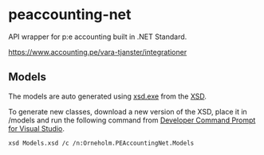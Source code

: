# peaccounting-net
API wrapper for p:e accounting built in .NET Standard.

https://www.accounting.pe/vara-tjanster/integrationer

## Models
The models are auto generated using [xsd.exe](https://docs.microsoft.com/en-us/dotnet/standard/serialization/xml-schema-definition-tool-xsd-exe) from the [XSD](https://my.accounting.pe/api/v1/xsd).

To generate new classes, download a new version of the XSD, place it in /models and run the following command from [Developer Command Prompt for Visual Studio](https://docs.microsoft.com/en-us/dotnet/framework/tools/developer-command-prompt-for-vs).
```
xsd Models.xsd /c /n:Orneholm.PEAccountingNet.Models
```
